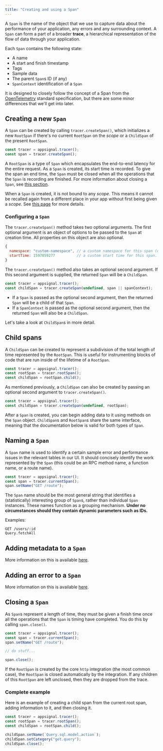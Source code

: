 ```yaml
---
title: "Creating and using a Span"
---
```


A `Span` is the name of the object that we use to capture data about the performance of your application, any errors and any surrounding context. A `Span` can form a part of a broader **trace**, a hierarchical representation of the flow of data through your application.

Each `Span` contains the following state:

- A name
- A start and finish timestamp
- Tags
- Sample data
- The parent `Span`s ID (if any)
- `SpanContext` identification of a `Span`

It is designed to closely follow the concept of a Span from the [OpenTelemetry](https://github.com/open-telemetry/opentelemetry-specification) standard specification, but there are some minor differences that we'll get into later.

## Creating a new `Span`

A `Span` can be created by calling `tracer.createSpan()`, which initializes a new `RootSpan` if there's no current `RootSpan` on the _scope_ or a `ChildSpan` of the present `RootSpan`.

```js
const tracer = appsignal.tracer();
const span = tracer.createSpan();
```

A `RootSpan` is a type of `Span` which encapsulates the end-to-end latency for the entire request. As a `Span` is created, its start time is recorded. To give the span an end time, the `Span` must be closed when all the operations that the `Span` is recording are finished. For more information about closing a `Span`, see [this section](#closing-a-span).

When a `Span` is created, it is not bound to any _scope_. This means it cannot be recalled again from a different place in your app without first being given a _scope_. See [this page](scopes.html) for more details.

### Configuring a `Span`

The `tracer.createSpan()` method takes two optional arguments. The first optional argument is an object of options to be passed to the `Span` at creation time. All properties on this object are also optional.

```js
{
  namespace: "custom-namespace", // a custom namespace for this span (defaults to `web`)
  startTime: 1597059277          // a custom start time for this span. defaults to the current time. value must be a valid 64-bit integer representing a valid UNIX time.
}
```

The `tracer.createSpan()` method also takes an optional second argument. If this second argument is supplied, the returned `Span` will be a `ChildSpan`.

```js
const tracer = appsignal.tracer();
const childSpan = tracer.createSpan(undefined, span || spanContext);
```

- If a `Span` is passed as the optional second argument, then the returned `Span` will be a child of that `Span`.
- If a `SpanContext` is passed as the optional second argument, then the returned `Span` will also be a `ChildSpan`.

Let's take a look at `ChildSpan`s in more detail.

## Child spans

A `ChildSpan` can be created to represent a subdivision of the total length of time represented by the `RootSpan`. This is useful for instrumenting blocks of code that are run inside of the lifetime of a `RootSpan`.

```js
const tracer = appsignal.tracer();
const rootSpan = tracer.rootSpan();
const childSpan = rootSpan.child();
```

As mentioned previously, a `ChildSpan` can also be created by passing an optional second argument to `tracer.createSpan()`.

```js
const tracer = appsignal.tracer();
const childSpan = tracer.createSpan(undefined, rootSpan);
```

After a `Span` is created, you can begin adding data to it using methods on the `Span` object. `ChildSpan`s and `RootSpan`s share the same interface, meaning that the documentation below is valid for both types of `Span`.

## Naming a `Span`

A `Span` name is used to identify a certain sample error and performance issues in the relevant tables in our UI. It should concisely identify the work represented by the `Span` (this could be an RPC method name, a function name, or a route name).

```js
const tracer = appsignal.tracer();
const span = tracer.currentSpan();
span.setName("GET /route");
```

The `Span` name should be the most general string that identifies a (statistically) interesting group of `Span`s, rather than individual `Span` instances. These names function as a grouping mechanism. **Under no circumstances should they contain dynamic parameters such as IDs.**

Examples:

```
GET /users/:id
Query.fetchAll
```

## Adding metadata to a `Span`

More information on this is available [here](/guides/custom-data/).

## Adding an error to a `Span`

More information on this is available [here](/nodejs/tracing/exception-handling.html).

## Closing a `Span`

As `Span`s represent a length of time, they must be given a finish time once all the operations that the `Span` is timing have completed. You do this by calling `span.close()`.

```js
const tracer = appsignal.tracer();
const span = tracer.currentSpan();
span.setName("GET /route");

// do stuff...

span.close();
```

If the `RootSpan` is created by the core `http` integration (the most common case), the `RootSpan` is closed automatically by the integration. If any children of this `RootSpan` are left unclosed, then they are dropped from the trace.

### Complete example

Here is an example of creating a child span from the current root span, adding information to it, and then closing it.

```js
const tracer = appsignal.tracer();
const rootSpan = tracer.rootSpan();
const childSpan = rootSpan.child();

childSpan.setName(`Query.sql.model.action`);
childSpan.setCategory("get.query");
childSpan.close();

